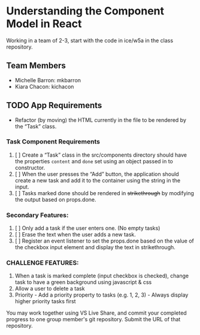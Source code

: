 # Understanding the Component Model in React
Working in a team of 2-3, start with the code in ice/w5a in the class repository.

## Team Members
- Michelle Barron: mkbarron
- Kiara Chacon: kichacon


## TODO App Requirements

  - Refactor (by moving) the HTML currently in the file to be rendered by the “Task” class.
### Task Component Requirements
  1. [ ] Create a “Task” class in the src/components directory should have the properties `content` and `done` set using an object passed in to constructor.
  1. [ ] When the user presses the “Add” button, the application should create a new task and add it to the container using the string in the input.
  1. [ ] Tasks marked done should be rendered in ~~strikethrough~~ by modifying the output based on props.done.

### Secondary Features:
   1. [ ] Only add a task if the user enters one. (No empty tasks)
   1. [ ] Erase the text when the user adds a new task.
   1. [ ] Register an event listener to set the props.done based on the value of the checkbox input element and display the text in strikethrough.
  
### CHALLENGE FEATURES:
  1. When a task is marked complete (input checkbox is checked), change task to have a green background using javascript & css
  1. Allow a user to delete a task
  1.  Priority
     - Add a priority property to tasks (e.g. 1, 2, 3)
     - Always display higher priority tasks first

You may work together using VS Live Share, and commit your completed progress to one group member's git repository. Submit the URL of that repository.